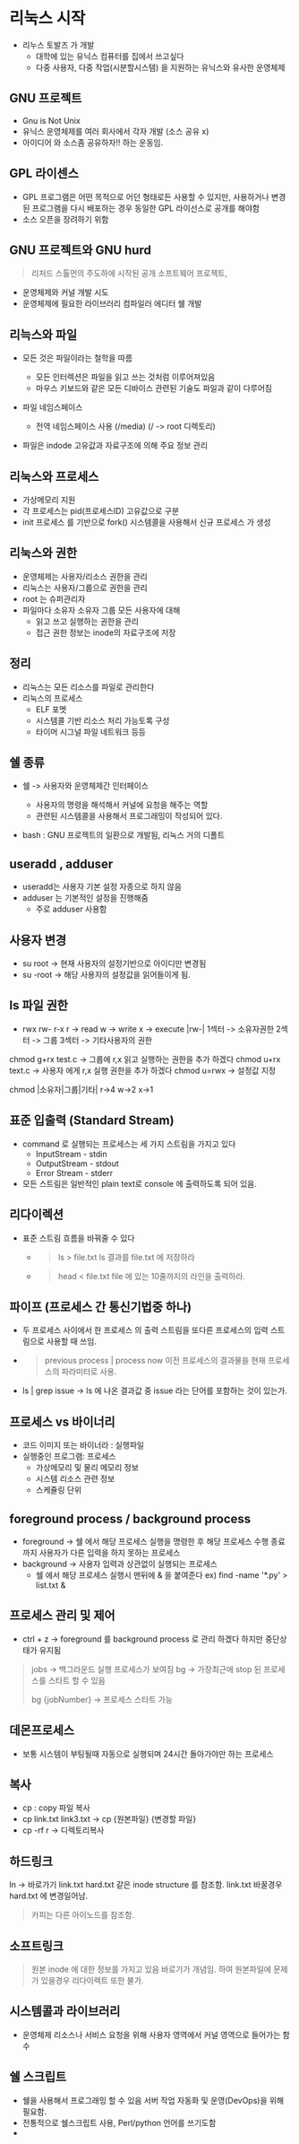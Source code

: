 # 리눅스 시작
- 리누스 토발즈 가 개발
  - 대학에 있는 유닉스 컴퓨터를 집에서 쓰고싶다
  - 다중 사용자, 다중 작업(시분할시스템) 을 지원하는 유닉스와 유사한 운영체제
  
## GNU 프로젝트
- Gnu is Not Unix 
- 유닉스 운영체제를 여러 회사에서 각자 개발 (소스 공유 x)
- 아이디어 와 소스좀 공유하자!! 하는 운동임.

## GPL 라이센스
- GPL 프로그램은 어떤 목적으로 어던 형태로든 사용할 수 있지만, 사용하거나 변경된 프로그램을 다시 배포하는 경우 동일한 GPL 라이선스로 공개를 해야함
- 소스 오픈을 장려하기 위함

## GNU 프로젝트와 GNU hurd
> 리처드 스톨먼의 주도하에 시작된 공개 소프트웨어 프로젝트,
- 운영체제와 커널 개발 시도
- 운영체제에 필요한 라이브러리 컴파일러 에디터 쉘 개발

## 리늑스와 파일
- 모든 것은 파일이라는 철학을 따름
  - 모든 인터렉션은 파일을 읽고 쓰는 것처럼 이루어져있음
  - 마우스 키보드와 같은 모든 디바이스 관련된 기술도 파일과 같이 다루어짐
- 파일 네임스페이스
  - 전역 네임스페이스 사용 (/media) (/ -> root 디렉토리)

- 파일은 indode 고유값과 자료구조에 의해 주요 정보 관리

## 리눅스와 프로세스
- 가상메모리 지원
- 각 프로세스는 pid(프로세스ID) 고유값으로 구분
- init 프로세스 를 기반으로 fork() 시스템콜을 사용해서 신규 프로세스 가 생성

## 리눅스와 권한
- 운영체제는 사용자/리소스 권한을 관리
- 리눅스는 사용자/그룹으로 권한을 관리
- root 는 슈퍼관리자
- 파일마다 소유자 소유자 그룹 모든 사용자에 대해
  - 읽고 쓰고 실행하는 권한을 관리
  - 접근 권한 정보는 inode의 자료구조에 저장

## 정리
- 리눅스는 모든 리소스를 파일로 관리한다
- 리눅스의 프로세스
  - ELF 포멧
  - 시스템콜 기반 리소스 처리 가능토록 구성
  - 타이머 시그널 파일 네트워크 등등

## 쉘 종류
- 쉘 -> 사용자와 운영체제간 인터페이스
  - 사용자의 명령을 해석해서 커널에 요청을 해주는 역할
  - 관련된 시스템콜을 사용해서 프로그래밍이 작성되어 있다.

- bash : GNU 프로젝트의 일환으로 개발됨, 리눅스 거의 디폴트

## useradd , adduser
- useradd는 사용자 기본 설정 자종으로 하지 않음
- adduser 는 기본적인 설정을 진행해줌
  - 주로 adduser 사용함
  
## 사용자 변경
- su root -> 현재 사용자의 설정기반으로 아이디만 변경됨
- su -root -> 해당 사용자의 설정값을 읽어들이게 됨.

## ls 파일 권한
- rwx rw- r-x  r -> read w -> write x -> execute |rw-| 1섹터 -> 소유자권한 2섹터 -> 그룹 3섹터 -> 기타사용자의 권한

chmod g+rx test.c -> 그룹에 r,x 읽고 실행하는 권한을 추가 하겠다
chmod u+rx text.c -> 사용자 에게 r,x 실행 권한을 추가 하겠다
chmod u=rwx -> 설정값 지정

chmod |소유자|그룹|기타| r->4 w->2 x->1

## 표준 입출력 (Standard Stream)
- command 로 실행되는 프로세스는 세 가지 스트림을 가지고 있다
  - InputStream - stdin
  - OutputStream - stdout
  - Error Stream - stderr
- 모든 스트림은 일반적인 plain text로 console 에 출력하도록 되어 있음.

## 리다이렉션
- 표준 스트림 흐름을 바꿔줄 수 있다
  - > ls > file.txt ls 결과를 file.txt 에 저장하라
  - > head < file.txt file 에 있는 10줄까지의 라인을 출력하라.

## 파이프 (프로세스 간 통신기법중 하나)
- 두 프로세스 사이에서 한 프로세스 의 출력 스트림을 또다른 프로세스의 입력 스트림으로 사용할 때 쓰임.
- > previous process | process now  이전 프로세스의 결과물을 현재 프로세스의 파라미터로 사용.
- ls | grep issue -> ls 에 나온 결과값 중 issue 라는 단어를 포함하는 것이 있는가.

## 프로세스 vs 바이너리
- 코드 이미지 또는 바이너라 : 실행파일
- 실행중인 프로그램: 프로세스
  - 가상메모리 및 물리 메모리 정보
  - 시스템 리소스 관련 정보
  - 스케쥴링 단위

## foreground process / background process
- foreground -> 쉘 에서 해당 프로세스 실행을 명령한 후 해당 프로세스 수행 종료까지 사용자가 다른 입력을 하지 못하는 프로세스
- background -> 사용자 입력과 상관없이 실행되는 프로세스
  - 쉘 에서 해당 프로세스 실행시 맨뒤에 & 을 붙여준다 ex) find -name '*.py' > list.txt &
  

## 프로세스 관리 및 제어
- ctrl + z -> foreground 를 background process 로 관리 하겠다 하지만 중단상태가 유지됨
> jobs -> 백그라운드 실행 프로세스가 보여짐
>  bg -> 가장최근에 stop 된 프로세스를 스타트 할 수 있음
>  
> bg {jobNumber} -> 프로세스 스타트 가능

## 데몬프로세스
- 보통 시스템이 부팅될때 자동으로 실행되며 24시간 돌아가야만 하는 프로세스


## 복사
- cp : copy 파일 복사
- cp link.txt link3.txt -> cp {원본파일} {변경할 파일}
- cp -rf r -> 디렉토리복사

## 하드링크
ln -> 바로가기 link.txt hard.txt 같은 inode structure 를 참조함. link.txt 바꿀경우 hard.txt 에 변경일어남.
> 카피는 다른 아이노드를 참조함.

## 소프트링크
> 원본 inode 에 대한 정보를 가지고 있음 바로기가 개념임. 하여 원본파일에 문제가 있을경우 리다이렉트 또한 불가.

## 시스템콜과 라이브러리
- 운영체제 리소스나 서비스 요청을 위해 사용자 영역에서 커널 영역으로 들어가는 함수

## 쉘 스크립트
- 쉘을 사용해서 프로그래밍 할 수 있음 서버 작업 자동화 및 운영(DevOps)을 위해 필요함.
- 전통적으로 쉘스크립트 사용, Perl/python 언어를 쓰기도함
- 